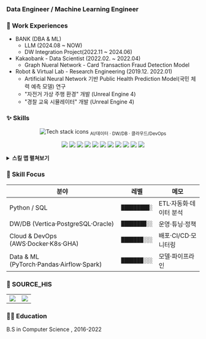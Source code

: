 ### Data Engineer / Machine Learning Engineer


### 🏢 Work Experiences
- BANK (DBA & ML)
  - LLM (2024.08 ~ NOW)
  - DW Integration Project(2022.11 ~ 2024.06)
- Kakaobank - Data Scientist (2022.02. ~ 2022.04)
  - Graph Nueral Network - Card Transaction Fraud Detection Model
- Robot & Virtual Lab - Research Engineering (2019.12. 2022.01)
  - Artificial Neural Network 기반 Public Health Prediction Model(국민 체력 예측 모델) 연구
  - "자전거 가상 주행 환경" 개발 (Unreal Engine 4)
  - "경찰 교육 시뮬레이터" 개발 (Unreal Engine 4)

### ✨ Skills

<!-- 아이콘 그리드: 한 줄 개수는 perline 으로 조절 -->
<div align="center">
  <img
    src="https://skillicons.dev/icons?i=python,aws,docker,kubernetes,postgres,mysql,redis,linux,bash,git,githubactions,vscode&perline=12"
    alt="Tech stack icons" />
  <sub>AI/데이터 · DW/DB · 클라우드/DevOps</sub>
</div>

<p align="center">
  <img src="https://img.shields.io/badge/Python-3776AB?style=flat-square&logo=python&logoColor=white"/>
  <img src="https://img.shields.io/badge/SQL-003B57?style=flat-square&logo=databricks&logoColor=white"/>
  <img src="https://img.shields.io/badge/Vertica-1F1F1F?style=flat-square&logoColor=white"/>
  <img src="https://img.shields.io/badge/PostgreSQL-4169E1?style=flat-square&logo=postgresql&logoColor=white"/>
  <img src="https://img.shields.io/badge/Oracle-F80000?style=flat-square&logo=oracle&logoColor=white"/>
  <img src="https://img.shields.io/badge/AWS-232F3E?style=flat-square&logo=amazonaws&logoColor=white"/>
  <img src="https://img.shields.io/badge/Docker-2496ED?style=flat-square&logo=docker&logoColor=white"/>
  <img src="https://img.shields.io/badge/Kubernetes-326CE5?style=flat-square&logo=kubernetes&logoColor=white"/>
  <img src="https://img.shields.io/badge/Airflow-017CEE?style=flat-square&logo=apacheairflow&logoColor=white"/>
  <img src="https://img.shields.io/badge/PyTorch-EE4C2C?style=flat-square&logo=pytorch&logoColor=white"/>
  <img src="https://img.shields.io/badge/Spark-E25A1C?style=flat-square&logo=apachespark&logoColor=white"/>
</p>

<!-- 길어지면 접어서 설명: 카테고리/특기/키워드 -->
<details>
<summary><b>스킬 맵 펼쳐보기</b></summary>

| 분류 | 기술 |
|---|---|
| 언어 | Python, SQL, Bash |
| 데이터/AI | PyTorch, Pandas, NumPy, scikit-learn |
| DW/DB | Vertica, PostgreSQL, Oracle, MySQL, Redis |
| 오케스트레이션 | Airflow, Cron, *(jFlow 업무 사용)* |
| 클라우드/인프라 | AWS (S3, Glue, Athena, Lambda, EC2), Docker, Kubernetes |
| 협업/툴 | Git, GitHub Actions, VS Code, Jupyter |

</details>

### 🧭 Skill Focus

| 분야 | 레벨 | 메모 |
|---|---|---|
| Python / SQL | `█████████░` | ETL·자동화·데이터 분석 |
| DW/DB (Vertica·PostgreSQL·Oracle) | `████████░░` | 운영·튜닝·정책 |
| Cloud & DevOps (AWS·Docker·K8s·GHA) | `███████░░░` | 배포·CI/CD·모니터링 |
| Data & ML (PyTorch·Pandas·Airflow·Spark) | `███████░░░` | 모델·파이프라인 |

### 🧭 SOURCE_HIS
<div align="center">

<table>
  <tr>
    <td>
      <img src="https://github-readme-stats.vercel.app/api?username=sdubee10&show_icons=true&theme=bear" />
    </td>
    <td>
      <a href="https://github.com/sdubee10">
        <img src="https://github-readme-stats.vercel.app/api/top-langs/?username=sdubee10&layout=compact&hide_border=true&title_color=004386&icon_color=004386" />
      </a>
    </td>
  </tr>
</table>

</div>


### 👩‍🎓 Education
B.S in Computer Science , 2016-2022

